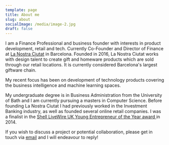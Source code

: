```yaml
---
template: page
title: About me
slug: about
socialImage: /media/image-2.jpg
draft: false
---
```

I am a Finance Professional and business founder with interests in product development, retail and tech. Currently Co-Founder and Director of Finance at [La Nostra Ciutat](https://lanostraciutat.co/) in Barcelona. Founded in 2016, La Nostra Ciutat works with design talent to create gift and homeware products which are sold through our retail locations. It is currently considered Barcelona's largest giftware chain.

My recent focus has been on development of technology products covering the business intelligence and machine learning spaces.

My undergraduate degree is in Business Administration from the University of Bath and I am currently pursuing a masters in Computer Science. Before founding La Nostra Ciutat I had previously worked in the Investment Banking industry, as well as founded several online retail companies. I was a finalist in the [Shell LiveWire UK Young Entrepreneur of the Year award ](https://www.shell.co.uk/media/2014-media-releases/daniel-murray-28-is-shell-livewire-young-entrepreneur-of-the-year/_jcr_content/par/textimage_3.disclaimer.html/aHR0cHM6Ly90d2l0dGVyLmNvbS9zaGVsbF9zb2NpZXR5/go.html)in 2014.

If you wish to discuss a project or potential collaboration, please get in touch via [email](mailto:nigel@nigelwestwood.com) and I will endeavour to reply!
